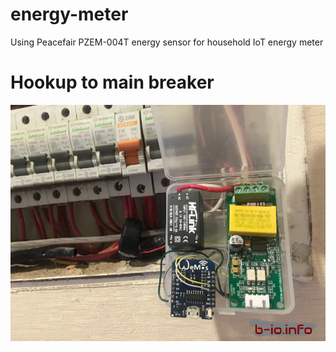 # energy-meter
Using Peacefair PZEM-004T energy sensor for household IoT energy meter


# Hookup to main breaker
<p>
    <img src="img/energy_hookup.jpg">
</p>

